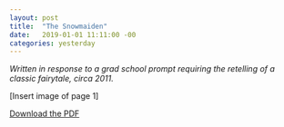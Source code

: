 ```yaml
---
layout: post
title:  "The Snowmaiden"
date:   2019-01-01 11:11:00 -00
categories: yesterday
---
```

*Written in response to a grad school prompt requiring the retelling of a classic fairytale, circa 2011.*

[Insert image of page 1]

[Download the PDF](/assets/TheSnowmaiden.pdf)

